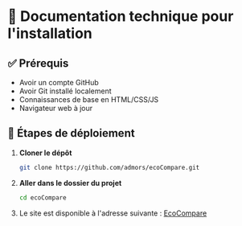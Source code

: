 # 📄 Documentation technique pour l'installation

## ✅ Prérequis
- Avoir un compte GitHub
- Avoir Git installé localement
- Connaissances de base en HTML/CSS/JS
- Navigateur web à jour

## 🚀 Étapes de déploiement

1. **Cloner le dépôt**
   ```bash
   git clone https://github.com/admors/ecoCompare.git
2. **Aller dans le dossier du projet**
    ```bash
   cd ecoCompare
3. Le site est disponible à l'adresse suivante :
   [EcoCompare](https://admors.github.io/ecoCompare/)
